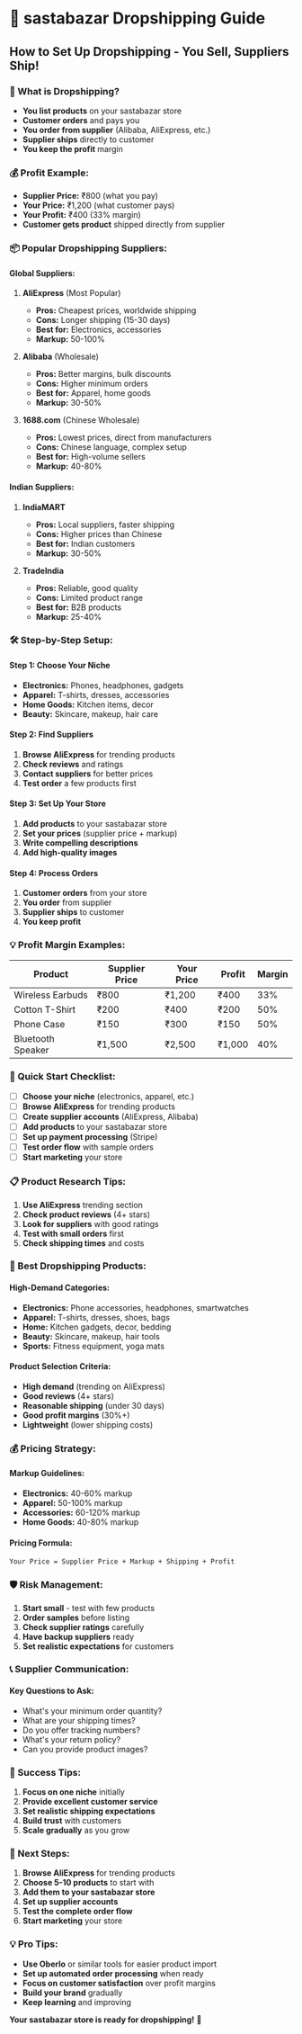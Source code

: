 # 🚀 sastabazar Dropshipping Guide

## How to Set Up Dropshipping - You Sell, Suppliers Ship!

### 🎯 What is Dropshipping?
- **You list products** on your sastabazar store
- **Customer orders** and pays you
- **You order from supplier** (Alibaba, AliExpress, etc.)
- **Supplier ships** directly to customer
- **You keep the profit** margin

### 💰 Profit Example:
- **Supplier Price:** ₹800 (what you pay)
- **Your Price:** ₹1,200 (what customer pays)
- **Your Profit:** ₹400 (33% margin)
- **Customer gets product** shipped directly from supplier

### 📦 Popular Dropshipping Suppliers:

#### **Global Suppliers:**
1. **AliExpress** (Most Popular)
   - **Pros:** Cheapest prices, worldwide shipping
   - **Cons:** Longer shipping (15-30 days)
   - **Best for:** Electronics, accessories
   - **Markup:** 50-100%

2. **Alibaba** (Wholesale)
   - **Pros:** Better margins, bulk discounts
   - **Cons:** Higher minimum orders
   - **Best for:** Apparel, home goods
   - **Markup:** 30-50%

3. **1688.com** (Chinese Wholesale)
   - **Pros:** Lowest prices, direct from manufacturers
   - **Cons:** Chinese language, complex setup
   - **Best for:** High-volume sellers
   - **Markup:** 40-80%

#### **Indian Suppliers:**
1. **IndiaMART**
   - **Pros:** Local suppliers, faster shipping
   - **Cons:** Higher prices than Chinese
   - **Best for:** Indian customers
   - **Markup:** 30-50%

2. **TradeIndia**
   - **Pros:** Reliable, good quality
   - **Cons:** Limited product range
   - **Best for:** B2B products
   - **Markup:** 25-40%

### 🛠️ Step-by-Step Setup:

#### **Step 1: Choose Your Niche**
- **Electronics:** Phones, headphones, gadgets
- **Apparel:** T-shirts, dresses, accessories
- **Home Goods:** Kitchen items, decor
- **Beauty:** Skincare, makeup, hair care

#### **Step 2: Find Suppliers**
1. **Browse AliExpress** for trending products
2. **Check reviews** and ratings
3. **Contact suppliers** for better prices
4. **Test order** a few products first

#### **Step 3: Set Up Your Store**
1. **Add products** to your sastabazar store
2. **Set your prices** (supplier price + markup)
3. **Write compelling descriptions**
4. **Add high-quality images**

#### **Step 4: Process Orders**
1. **Customer orders** from your store
2. **You order** from supplier
3. **Supplier ships** to customer
4. **You keep profit**

### 💡 Profit Margin Examples:

| Product | Supplier Price | Your Price | Profit | Margin |
|---------|----------------|------------|--------|--------|
| Wireless Earbuds | ₹800 | ₹1,200 | ₹400 | 33% |
| Cotton T-Shirt | ₹200 | ₹400 | ₹200 | 50% |
| Phone Case | ₹150 | ₹300 | ₹150 | 50% |
| Bluetooth Speaker | ₹1,500 | ₹2,500 | ₹1,000 | 40% |

### 🚀 Quick Start Checklist:

- [ ] **Choose your niche** (electronics, apparel, etc.)
- [ ] **Browse AliExpress** for trending products
- [ ] **Create supplier accounts** (AliExpress, Alibaba)
- [ ] **Add products** to your sastabazar store
- [ ] **Set up payment processing** (Stripe)
- [ ] **Test order flow** with sample orders
- [ ] **Start marketing** your store

### 📋 Product Research Tips:

1. **Use AliExpress** trending section
2. **Check product reviews** (4+ stars)
3. **Look for suppliers** with good ratings
4. **Test with small orders** first
5. **Check shipping times** and costs

### 🎯 Best Dropshipping Products:

#### **High-Demand Categories:**
- **Electronics:** Phone accessories, headphones, smartwatches
- **Apparel:** T-shirts, dresses, shoes, bags
- **Home:** Kitchen gadgets, decor, bedding
- **Beauty:** Skincare, makeup, hair tools
- **Sports:** Fitness equipment, yoga mats

#### **Product Selection Criteria:**
- **High demand** (trending on AliExpress)
- **Good reviews** (4+ stars)
- **Reasonable shipping** (under 30 days)
- **Good profit margins** (30%+)
- **Lightweight** (lower shipping costs)

### 💰 Pricing Strategy:

#### **Markup Guidelines:**
- **Electronics:** 40-60% markup
- **Apparel:** 50-100% markup
- **Accessories:** 60-120% markup
- **Home Goods:** 40-80% markup

#### **Pricing Formula:**
```
Your Price = Supplier Price + Markup + Shipping + Profit
```

### 🛡️ Risk Management:

1. **Start small** - test with few products
2. **Order samples** before listing
3. **Check supplier ratings** carefully
4. **Have backup suppliers** ready
5. **Set realistic expectations** for customers

### 📞 Supplier Communication:

#### **Key Questions to Ask:**
- What's your minimum order quantity?
- What are your shipping times?
- Do you offer tracking numbers?
- What's your return policy?
- Can you provide product images?

### 🎉 Success Tips:

1. **Focus on one niche** initially
2. **Provide excellent customer service**
3. **Set realistic shipping expectations**
4. **Build trust** with customers
5. **Scale gradually** as you grow

### 🚀 Next Steps:

1. **Browse AliExpress** for trending products
2. **Choose 5-10 products** to start with
3. **Add them to your sastabazar store**
4. **Set up supplier accounts**
5. **Test the complete order flow**
6. **Start marketing** your store

### 💡 Pro Tips:

- **Use Oberlo** or similar tools for easier product import
- **Set up automated order processing** when ready
- **Focus on customer satisfaction** over profit margins
- **Build your brand** gradually
- **Keep learning** and improving

**Your sastabazar store is ready for dropshipping!** 🎊
